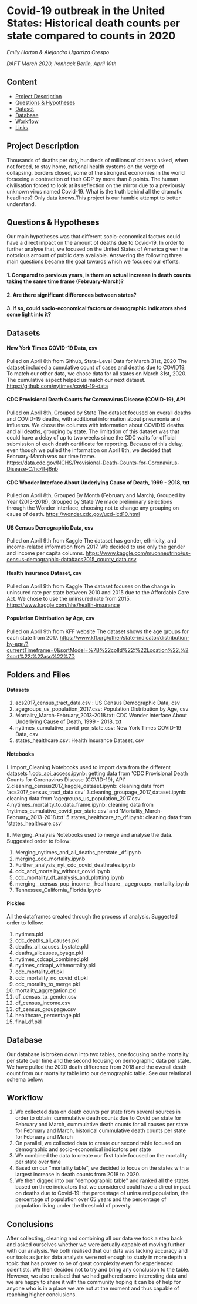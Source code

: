 # Covid-19 outbreak in the United States: Historical death counts per state compared to counts in 2020
*Emily Horton & Alejandro Ugarriza Crespo*

*DAFT March 2020, Ironhack Berlin, April 10th*

## Content
- [Project Description](#project-description)
- [Questions & Hypotheses](#questions-hypotheses)
- [Dataset](#dataset)
- [Database](#database)
- [Workflow](#workflow)
- [Links](#links)

## Project Description
Thousands of deaths per day, hundreds of millions of citizens asked, when not forced, to stay home, national health systems on the verge of collapsing, borders closed, some of the strongest economies in the world forseeing a contraction of their GDP by more than 8 points. The human civilisation forced to look at its reflection on the mirror due to a previously unknown virus named Covid-19.
What is the truth behind all the dramatic headlines? Only data knows.This project is our humble attempt to better understand.

## Questions & Hypotheses
Our main hypotheses was that different socio-economical factors could have a direct impact on the amount of deaths due to Covid-19. In order to further analyse that, we focused on the United States of America given the notorious amount of public data available. Answering the following three main questions became the goal towards which we focused our efforts:
#### 1. Compared to previous years, is there an actual increase in death counts taking the same time frame (February-March)?
#### 2. Are there significant differences between states?
#### 3. If so, could socio-economical factors or demographic indicators shed some light into it?

## Datasets
#### New York Times COVID-19 Data, csv
Pulled on April 8th from Github, State-Level Data for March 31st, 2020
The dataset included a cumulative count of cases and deaths due to COVID19. To match our other data, we chose data for all states on March 31st, 2020. The cumulative aspect helped us match our next dataset. 
https://github.com/nytimes/covid-19-data

#### CDC Provisional Death Counts for Coronavirus Disease (COVID-19), API
Pulled on April 8th, Grouped by State 
The dataset focused on overall deaths and COVID-19 deaths, with additional information about pneumonia and influenza. We chose the columns with information about COVID19 deaths and all deaths, grouping by state. 
The limitation of this dataset was that could have a delay of up to two weeks since the CDC waits for official submission of each death certificate for reporting. Because of this delay, even though we pulled the information on April 8th, we decided that February-March was our time frame.
https://data.cdc.gov/NCHS/Provisional-Death-Counts-for-Coronavirus-Disease-C/hc4f-j6nb

#### CDC Wonder Interface About Underlying Cause of Death, 1999 - 2018, txt
Pulled on April 8th, Grouped By Month (February and March), Grouped by Year (2013-2018), Grouped by State
We made preliminary selections through the Wonder interface, choosing not to change any grouping on cause of death. 
https://wonder.cdc.gov/ucd-icd10.html

#### US Census Demographic Data, csv
Pulled on April 9th from Kaggle
The dataset has gender, ethnicity, and income-related information from 2017. We decided to use only the gender and income per capita columns. 
https://www.kaggle.com/muonneutrino/us-census-demographic-data#acs2015_county_data.csv

#### Health Insurance Dataset, csv
Pulled on April 9th from Kaggle
The dataset focuses on the change in uninsured rate per state between 2010 and 2015 due to the Affordable Care Act. We chose to use the uninsured rate from 2015. 
https://www.kaggle.com/hhs/health-insurance

#### Population Distribution by Age, csv
Pulled on April 9th from KFF website
The dataset shows the age groups for each state from 2017. 
https://www.kff.org/other/state-indicator/distribution-by-age/?currentTimeframe=0&sortModel=%7B%22colId%22:%22Location%22,%22sort%22:%22asc%22%7D

## Folders and Files
#### Datasets
   1. acs2017_census_tract_data.csv : US Census Demographic Data, csv
   2. agegroups_us_population_2017.csv: Population Distribution by Age, csv
   3. Mortality_March-February_2013-2018.txt: CDC Wonder Interface About Underlying Cause of Death, 1999 - 2018, txt
   4. nytimes_cumulative_covid_per_state.csv: New York Times COVID-19 Data, csv
   5. states_healthcare.csv: Health Insurance Dataset, csv
    
#### Notebooks
   I. Import_Cleaning
   Notebooks used to import data from the different datasets
   1.cdc_api_access.ipynb: getting data from 'CDC Provisional Death Counts for Coronavirus Disease (COVID-19), API'
   2.cleaning_census2017_kaggle_dataset.ipynb: cleaning data from 'acs2017_census_tract_data.csv'
   3.cleaning_groupage_2017_dataset.ipynb: cleaning data from 'agegroups_us_population_2017.csv'
   4.nytimes_mortality_to_data_frame.ipynb: cleaning data from 'nytimes_cumulative_covid_per_state.csv' and 'Mortality_March-              February_2013-2018.txt'
   5.states_healthcare_to_df.ipynb: cleaning data from 'states_healthcare.csv'
        
   II. Merging_Analysis
   Notebooks used to merge and analyse the data. Suggested order to follow:
   1. Merging_nytimes_and_all_deaths_perstate _df.ipynb
   2. merging_cdc_mortality.ipynb
   3. Further_analysis_nyt_cdc_covid_deathrates.ipynb
   4. cdc_and_mortality_without_covid.ipynb
   5. cdc_mortality_df_analysis_and_plotting.ipynb
   6. merging__census_pop_income__healthcare__agegroups_mortality.ipynb
   7. Tennessee_California_Florida.ipynb
     
#### Pickles
   All the dataframes created through the process of analysis. Suggested order to follow:
   1. nytimes.pkl
   2. cdc_deaths_all_causes.pkl
   3. deaths_all_causes_bystate.pkl
   4. deaths_allcauses_byage.pkl
   5. nytimes_cdcapi_combined.pkl
   6. nytimes_cdcapi_withmortality.pkl
   7. cdc_mortality_df.pkl
   8. cdc_mortality_no_covid_df.pkl
   9. cdc_morality_to_merge.pkl
   10. mortality_aggregation.pkl
   11. df_census_tp_gender.csv
   12. df_census_income.csv
   13. df_census_groupage.csv
   14. healthcare_percentage.pkl
   15. final_df.pkl
    


## Database
Our database is broken down into two tables, one focusing on the mortality per state over time and the second focusing on demographic data per state. We have pulled the 2020 death difference from 2018 and the overall death count from our mortality table into our demographic table. See our relational schema below:

## Workflow
1. We collected data on death counts per state from several sources in order to obtain: cummulative death counts due to Covid per state for February and March, cummulative death counts for all causes per state for February and March, historical cummulative death counts per state for February and March
2. On parallel, we collected data to create our second table focused on demographic and socio-economical indicators per state
3. We combined the data to create our first table focused on the mortality per state over time
4. Based on our "mortality table", we decided to focus on the states with a largest increase in death counts from 2018 to 2020.
5. We then digged into our "dempographic table" and ranked all the states based on three indicators that we considered could have a direct impact on deaths due to Covid-19: the percentage of uninsured population, the percentage of population over 65 years and the percentage of population living under the threshold of poverty.

## Conclusions
After collecting, cleaning and combining all our data we took a step back and asked ourselves whether we were actually capable of moving further with our analysis. We both realised that our data was lacking accuracy and our tools as junior data analysts were not enough to study in more depth a topic that has proven to be of great complexity even for experienced scientists.
We then decided not to try and bring any conclusion to the table.
However, we also realised that we had gathered some interesting data and we are happy to share it with the community hoping it can be of help for anyone who is in a place we are not at the moment and thus capable of reaching higher conclusions.



